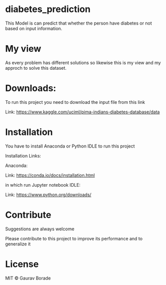 # diabetes_prediction
This Model is can predict that whether the person have diabetes or not based on input information. 

# My view
As every problem has different solutions so likewise this is my view and my approch to solve this dataset.

# Downloads:

To run this project you need to download the input file from this link

Link: https://www.kaggle.com/uciml/pima-indians-diabetes-database/data

# Installation
You have to install Anaconda or Python IDLE to run this project

Installation Links:

Anaconda:

Link: https://conda.io/docs/installation.html

in which run Jupyter notebook
IDLE:

Link: https://www.python.org/downloads/



# Contribute

Suggestions are always welcome

Please contribute to this project to improve its performance and to generalize it


# License

MIT © Gaurav Borade
